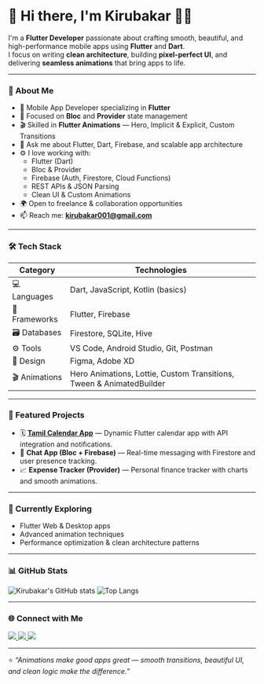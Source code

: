 # 👋 Hi there, I'm Kirubakar 👨‍💻

I'm a **Flutter Developer** passionate about crafting smooth, beautiful, and high-performance mobile apps using **Flutter** and **Dart**.  
I focus on writing **clean architecture**, building **pixel-perfect UI**, and delivering **seamless animations** that bring apps to life.

---

### 🚀 About Me
- 💼 Mobile App Developer specializing in **Flutter**
- 🧠 Focused on **Bloc** and **Provider** state management
- 🎬 Skilled in **Flutter Animations** — Hero, Implicit & Explicit, Custom Transitions
- 💬 Ask me about Flutter, Dart, Firebase, and scalable app architecture
- ⚙️ I love working with:
  - Flutter (Dart)
  - Bloc & Provider
  - Firebase (Auth, Firestore, Cloud Functions)
  - REST APIs & JSON Parsing
  - Clean UI & Custom Animations
- 🌍 Open to freelance & collaboration opportunities
- 📫 Reach me: **[kirubakar001@gmail.com](mailto:kirubakar001@gmail.com)**

---

### 🛠️ Tech Stack

| Category | Technologies |
|-----------|---------------|
| 💻 Languages | Dart, JavaScript, Kotlin (basics) |
| 🧩 Frameworks | Flutter, Firebase |
| 🗃️ Databases | Firestore, SQLite, Hive |
| ⚙️ Tools | VS Code, Android Studio, Git, Postman |
| 🎨 Design | Figma, Adobe XD |
| 🎬 Animations | Hero Animations, Lottie, Custom Transitions, Tween & AnimatedBuilder |

---

### 📱 Featured Projects
- 🗓️ **[Tamil Calendar App](https://play.google.com/store)** — Dynamic Flutter calendar app with API integration and notifications.  
- 💬 **Chat App (Bloc + Firebase)** — Real-time messaging with Firestore and user presence tracking.  
- 📈 **Expense Tracker (Provider)** — Personal finance tracker with charts and smooth animations.  

---

### 🧠 Currently Exploring
- Flutter Web & Desktop apps  
- Advanced animation techniques  
- Performance optimization & clean architecture patterns  

---

### 📊 GitHub Stats
![Kirubakar's GitHub stats](https://github-readme-stats.vercel.app/api?username=Kirubakar001&show_icons=true&theme=radical)
![Top Langs](https://github-readme-stats.vercel.app/api/top-langs/?username=Kirubakar001&layout=compact&theme=radical)

---

### 🌐 Connect with Me
<p align="left">
  <a href="https://www.linkedin.com/in/YOUR-LINKEDIN-USERNAME" target="_blank">
    <img src="https://img.shields.io/badge/LinkedIn-0077B5?style=for-the-badge&logo=linkedin&logoColor=white"/>
  </a>
  <a href="mailto:kirubakar001@gmail.com">
    <img src="https://img.shields.io/badge/Gmail-D14836?style=for-the-badge&logo=gmail&logoColor=white"/>
  </a>
  <a href="https://github.com/Kirubakar001" target="_blank">
    <img src="https://img.shields.io/badge/GitHub-000000?style=for-the-badge&logo=github&logoColor=white"/>
  </a>
</p>

---

⭐️ *“Animations make good apps great — smooth transitions, beautiful UI, and clean logic make the difference.”*
